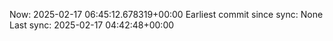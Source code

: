 Now: 2025-02-17 06:45:12.678319+00:00 Earliest commit since sync: None Last sync: 2025-02-17 04:42:48+00:00
